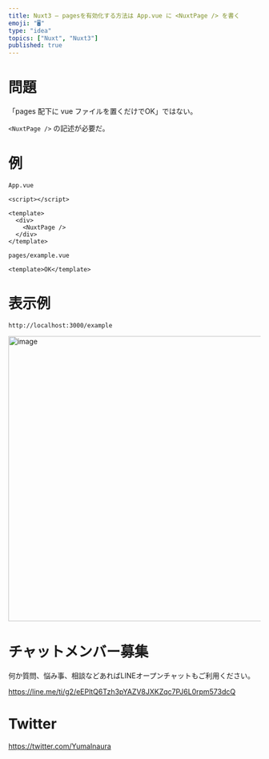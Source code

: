 ```yaml
---
title: Nuxt3 – pagesを有効化する方法は App.vue に <NuxtPage /> を書く
emoji: "🖥"
type: "idea"
topics: ["Nuxt", "Nuxt3"]
published: true
---
```


# 問題

「pages 配下に vue ファイルを置くだけでOK」ではない。

`<NuxtPage />` の記述が必要だ。


# 例

`App.vue`

```vue
<script></script>

<template>
  <div>
    <NuxtPage />
  </div>
</template>
```

`pages/example.vue`

```vue
<template>OK</template>
```


# 表示例

`http://localhost:3000/example`

<img width="570" alt="image" src="https://github.com/YumaInaura/YumaInaura/assets/13635059/cff64970-564a-465d-baee-3dd759bf4d3e">


# チャットメンバー募集


何か質問、悩み事、相談などあればLINEオープンチャットもご利用ください。

https://line.me/ti/g2/eEPltQ6Tzh3pYAZV8JXKZqc7PJ6L0rpm573dcQ


# Twitter

https://twitter.com/YumaInaura

